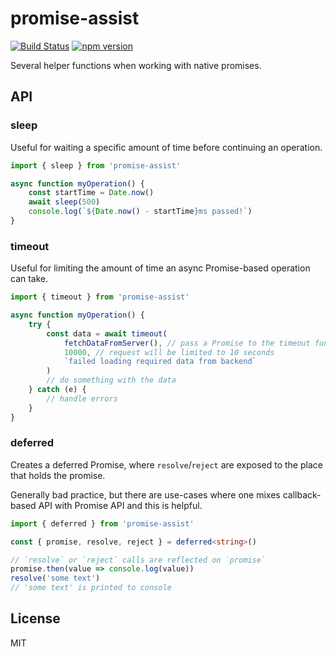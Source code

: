 # promise-assist
[![Build Status](https://travis-ci.com/AviVahl/promise-assist.svg?branch=master)](https://travis-ci.com/AviVahl/promise-assist)
[![npm version](https://img.shields.io/npm/v/promise-assist.svg)](https://www.npmjs.com/package/promise-assist)

Several helper functions when working with native promises.

## API
### sleep

Useful for waiting a specific amount of time before continuing an operation.

```ts
import { sleep } from 'promise-assist'

async function myOperation() {
    const startTime = Date.now()
    await sleep(500)
    console.log(`${Date.now() - startTime}ms passed!`)
}
```

### timeout

Useful for limiting the amount of time an async Promise-based operation can take.

```ts
import { timeout } from 'promise-assist'

async function myOperation() {
    try {
        const data = await timeout(
            fetchDataFromServer(), // pass a Promise to the timeout function
            10000, // request will be limited to 10 seconds
            `failed loading required data from backend`
        )
        // do something with the data
    } catch (e) {
        // handle errors
    }
}
```

### deferred

Creates a deferred Promise, where `resolve`/`reject` are exposed to the place that holds the promise.

Generally bad practice, but there are use-cases where one mixes callback-based API with Promise API and this is helpful.
```ts
import { deferred } from 'promise-assist'

const { promise, resolve, reject } = deferred<string>()

// `resolve` or `reject` calls are reflected on `promise`
promise.then(value => console.log(value))
resolve('some text')
// 'some text' is printed to console
```

## License

MIT
